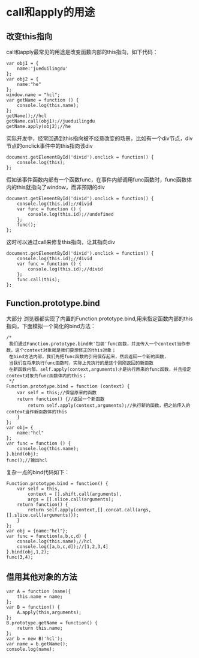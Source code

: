 # call和apply的用途
## 改变this指向
call和apply最常见的用途是改变函数内部的this指向，如下代码：
```
var obj1 = {
	name:'jueduilingdu'
};
var obj2 = {
	name:"he"
};
window.name = "hcl";
var getName = function () {
	console.log(this.name);
};
getName();//hcl
getName.call(obj1);//jueduilingdu
getName.apply(obj2);//he
```
实际开发中，经常回遇到this指向被不经意改变的场景，比如有一个div节点，div节点的onclick事件中的this指向该div
```
document.getElementById('divid').onclick = function() {
	console.log(this);
};
```
假如该事件函数内部有一个函数func，在事件内部调用func函数时，func函数体内的this就指向了window，而非预期的div
```
document.getElementById('divid').onclick = function() {
	console.log(this.id);//divid
	var func = function () {
		console.log(this.id);//undefined
	};
	func();
};
```
这时可以通过call来修复this指向，让其指向div
```
document.getElementById('divid').onclick = function() {
	console.log(this.id);//divid
	var func = function () {
		console.log(this.id);//divid
	};
	func.call(this);
};
```
## Function.prototype.bind
大部分 浏览器都实现了内置的Function.prototype.bind,用来指定函数内部的this指向，下面模拟一个简化的bind方法：
```
/* 
 我们通过Function.prototype.bind来'包装'func函数，并且传入一个context当作参数，这个context对象就是我们要想修正的this对象；
 在bind方法内部，我们先把func函数的引用保存起来，然后返回一个新的函数，
 当我们在将来执行func函数时，实际上先执行的是这个刚刚返回的新函数
 在新函数内部，self.apply(context,arguments)才是执行原来的func函数，并且指定context对象为func函数体内的this；
 */
Function.prototype.bind = function (context) {
	var self = this;//保留原来的函数
	return function() {//返回一个新函数
		return self.apply(context,arguments);//执行新的函数，把之前传入的context当作新函数体的this
	}
};
var obj= {
	name:"hcl"
};
var func = function () {
	console.log(this.name);
}.bind(obj);
func();//输出hcl
```
复杂一点的bind代码如下：
```
Function.prototype.bind = function() {
	var self = this,
		context = [].shift.call(arguments),
		args = [].slice.call(arguments);
	return function() {
		return self.apply(context,[].concat.call(args,[].slice.call(arguments)));
	}
};
var obj = {name:"hcl"};
var func = function(a,b,c,d) {
	console.log(this.name);//hcl
	console.log([a,b,c,d]);//[1,2,3,4]
}.bind(obj,1,2);
func(3,4);
```
## 借用其他对象的方法

```
var A = function (name){
	this.name = name;
};
var B = function() {
	A.apply(this,arguments);
};
B.prototype.getName = function() {
	return this.name;
};
var b = new B('hcl');
var name = b.getName();
console.log(name);
```